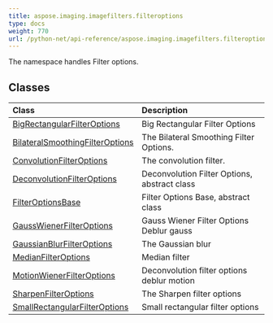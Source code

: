 ```yaml
---
title: aspose.imaging.imagefilters.filteroptions
type: docs
weight: 770
url: /python-net/api-reference/aspose.imaging.imagefilters.filteroptions/
---
```



The namespace handles Filter options.

## **Classes**
|**Class**|**Description**|
| :- | :- |
|[BigRectangularFilterOptions](/imaging/python-net/api-reference/aspose.imaging.imagefilters.filteroptions/bigrectangularfilteroptions/)|Big Rectangular Filter Options|
|[BilateralSmoothingFilterOptions](/imaging/python-net/api-reference/aspose.imaging.imagefilters.filteroptions/bilateralsmoothingfilteroptions/)|The Bilateral Smoothing Filter Options.|
|[ConvolutionFilterOptions](/imaging/python-net/api-reference/aspose.imaging.imagefilters.filteroptions/convolutionfilteroptions/)|The convolution filter.|
|[DeconvolutionFilterOptions](/imaging/python-net/api-reference/aspose.imaging.imagefilters.filteroptions/deconvolutionfilteroptions/)|Deconvolution Filter Options, abstract class|
|[FilterOptionsBase](/imaging/python-net/api-reference/aspose.imaging.imagefilters.filteroptions/filteroptionsbase/)|Filter Options Base, abstract class|
|[GaussWienerFilterOptions](/imaging/python-net/api-reference/aspose.imaging.imagefilters.filteroptions/gausswienerfilteroptions/)|Gauss Wiener Filter Options<br/>            Deblur gauss|
|[GaussianBlurFilterOptions](/imaging/python-net/api-reference/aspose.imaging.imagefilters.filteroptions/gaussianblurfilteroptions/)|The Gaussian blur|
|[MedianFilterOptions](/imaging/python-net/api-reference/aspose.imaging.imagefilters.filteroptions/medianfilteroptions/)|Median filter|
|[MotionWienerFilterOptions](/imaging/python-net/api-reference/aspose.imaging.imagefilters.filteroptions/motionwienerfilteroptions/)|Deconvolution filter options<br/>                deblur motion|
|[SharpenFilterOptions](/imaging/python-net/api-reference/aspose.imaging.imagefilters.filteroptions/sharpenfilteroptions/)|The Sharpen filter options|
|[SmallRectangularFilterOptions](/imaging/python-net/api-reference/aspose.imaging.imagefilters.filteroptions/smallrectangularfilteroptions/)|Small rectangular filter options|

